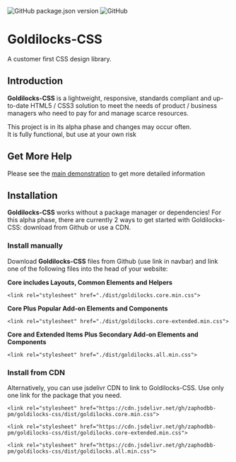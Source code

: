 ![GitHub package.json version](https://img.shields.io/github/package-json/v/zaphodbb-pm/goldilocks-css)
![GitHub](https://img.shields.io/github/license/zaphodbb-pm/goldilocks-css)

# Goldilocks-CSS
A customer first CSS design library.

## Introduction
**Goldilocks-CSS** is a lightweight, responsive, standards compliant and up-to-date HTML5 / CSS3 solution to meet the needs of product / business managers who need to pay for and manage scarce resources.

This project is in its alpha phase and changes may occur often.  
It is fully functional, but use at your own risk

## Get More Help

Please see the [main demonstration](https://zaphodbb-pm.github.io/goldilocks-css/pages/home.html) to get more detailed information

## Installation

**Goldilocks-CSS** works without a package manager or dependencies! For this alpha phase, there are currently 2 ways to get started with Goldilocks-CSS: download from Github or use a CDN.

### Install manually
Download **Goldilocks-CSS** files from Github (use link in navbar) and link one of the following files into the head of your website:

**Core includes Layouts, Common Elements and Helpers**

`<link rel="stylesheet" href="./dist/goldilocks.core.min.css">`

**Core Plus Popular Add-on Elements and Components**

`<link rel="stylesheet" href="./dist/goldilocks.core-extended.min.css">`

**Core and Extended Items Plus Secondary Add-on Elements and Components**

`<link rel="stylesheet" href="./dist/goldilocks.all.min.css">`

### Install from CDN
Alternatively, you can use jsdelivr CDN to link to Goldilocks-CSS. Use only one link for the package that you need.

`<link rel="stylesheet" href="https://cdn.jsdelivr.net/gh/zaphodbb-pm/goldilocks-css/dist/goldilocks.core.min.css">`

`<link rel="stylesheet" href="https://cdn.jsdelivr.net/gh/zaphodbb-pm/goldilocks-css/dist/goldilocks.core-extended.min.css">`

`<link rel="stylesheet" href="https://cdn.jsdelivr.net/gh/zaphodbb-pm/goldilocks-css/dist/goldilocks.all.min.css">`
